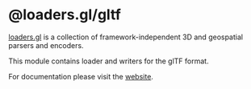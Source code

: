 # @loaders.gl/gltf

[loaders.gl](https://loaders.gl/docs) is a collection of framework-independent 3D and geospatial parsers and encoders.

This module contains loader and writers for the glTF format.

For documentation please visit the [website](https://loaders.gl).
